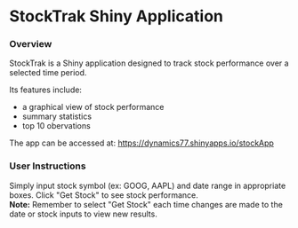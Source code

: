 # StockTrak Shiny Application

### **Overview**

StockTrak is a Shiny application designed to track stock performance over a selected time period.   

Its features include:  
- a graphical view of stock performance  
- summary statistics  
- top 10 obervations  

The app can be accessed at: https://dynamics77.shinyapps.io/stockApp

### **User Instructions**

Simply input stock symbol (ex: GOOG, AAPL) and date range in appropriate boxes. Click "Get Stock" to see stock performance.   
**Note:** Remember to select "Get Stock" each time changes are made to the date or stock inputs to view new results. 


